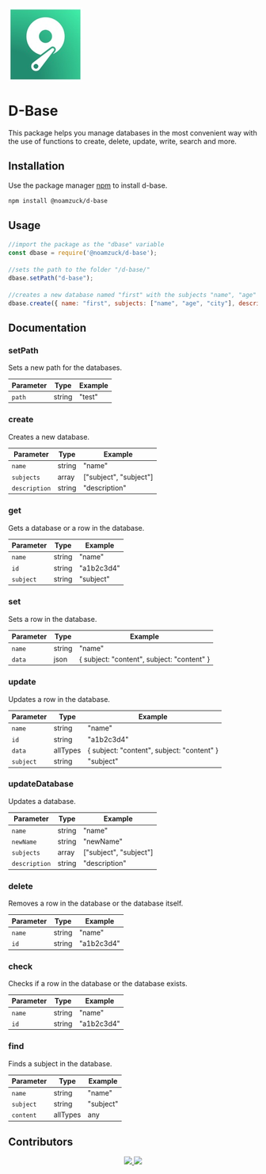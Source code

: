 <img src="logo.png">

# D-Base

This package helps you manage databases in the most convenient way with the use of functions to create, delete, update, write, search and more.

## Installation

Use the package manager [npm](https://www.npmjs.com/) to install d-base.

```bash
npm install @noamzuck/d-base
```

## Usage

```javascript
//import the package as the "dbase" variable
const dbase = require('@noamzuck/d-base');

//sets the path to the folder "/d-base/"
dbase.setPath("d-base");

//creates a new database named "first" with the subjects "name", "age" and "city"
dbase.create({ name: "first", subjects: ["name", "age", "city"], description: "example" });
```

## Documentation

### setPath
Sets a new path for the databases.

| Parameter | Type       | Example |
|-----------|------------|---------|
| `path`    | string | "test"  |

### create
Creates a new database.

| Parameter       | Type                     | Example                                |
|-----------------|--------------------------|----------------------------------------|
| `name`          | string | "name"                                 |
| `subjects`      | array | ["subject", "subject"]         |
| `description`   | string  | "description"                          |

### get
Gets a database or a row in the database.

| Parameter  | Type          | Example     |
|------------|---------------|-------------|
| `name`     | string | "name"   |
| `id`       | string | "a1b2c3d4" |
| `subject`  | string | "subject" |

### set
Sets a row in the database.

| Parameter  | Type                  | Example                                      |
|------------|-----------------------|----------------------------------------------|
| `name`     | string      | "name"                                       |
| `data`     | json | { subject: "content", subject: "content" } |

### update
Updates a row in the database.

| Parameter  | Type                                                | Example                                      |
|------------|-----------------------------------------------------|----------------------------------------------|
| `name`     | string                                    | "name"                                       |
| `id`       | string                               | "a1b2c3d4"                                   |
| `data`     | allTypes | { subject: "content", subject: "content" } |
| `subject`  | string                               | "subject"                                    |

### updateDatabase
Updates a database.

| Parameter    | Type                     | Example                                |
|--------------|--------------------------|----------------------------------------|
| `name`       | string | "name"                                 |
| `newName`    | string    | "newName"                              |
| `subjects`   | array | ["subject", "subject"]         |
| `description`| string  | "description"                          |

### delete
Removes a row in the database or the database itself.

| Parameter  | Type          | Example     |
|------------|---------------|-------------|
| `name`     | string | "name"   |
| `id`       | string | "a1b2c3d4" |

### check
Checks if a row in the database or the database exists.

| Parameter  | Type          | Example     |
|------------|---------------|-------------|
| `name`     | string | "name"   |
| `id`       | string  | "a1b2c3d4" |

### find
Finds a subject in the database.

| Parameter  | Type          | Example     |
|------------|---------------|-------------|
| `name`     | string | "name"   |
| `subject`  | string | "subject" |
| `content`  | allTypes      | any   |

## Contributors

<p align="center">
  <a href="https://github.com/noamzuck/The-Control-System/graphs/contributors">
    <img src="https://contrib.rocks/image?repo=noamzuck/The-Control-System" />
  </a>
  <a href="https://github.com/noamzuck/The-Control-System/graphs/contributors">
    <img src="https://contrib.rocks/image?repo=noamzuck/The-Control-System" />
  </a>
</p>
